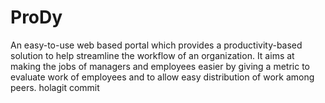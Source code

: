 # ProDy
An easy-to-use web based portal which provides a productivity-based solution to help streamline the workflow of an organization. It aims at making the jobs of managers and employees easier by giving a metric to evaluate work of employees and to allow easy distribution of work among peers. holagit commit
